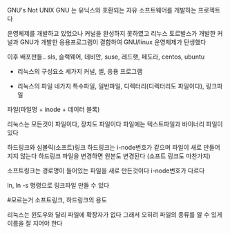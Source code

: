 GNU's Not UNIX
GNU 는 유닉스와 호환되는 자유 소프트웨어를 개발하는 프로젝트다

운영체제를 개발하고 있었으나 커널을 완성하지 못하였고
리누스 토르발스가 개발한 커널과 GNU가 개발한 응용프로그램이 결합하여
GNU/linux 운영체제가 탄생했다

이후 배포판들..
sls, 슬랙웨어, 데비안, suse, 레드햇, 페도라, centos, ubuntu

- 리눅스의 구성요소 세가지
커널, 셸, 응용 프로그램

- 리눅스의 파일 네가지
특수파일, 일반파일, 디렉터리(디렉터리도 파일이다), 링크파일

파일(파일명 + inode + 데이터 블록)

리눅스는 모든것이 파일이다, 장치도 파일이다
파일에는 텍스트파일과 바이너리 파일이 있다

하드링크와 심볼릭(소프트)링크
하드링크는 i-node번호가 같으며 파일이 새로 만들어지지 않는다
하드링크 파일을 변경하면 원본도 변경된다 (소프트 링크도 마찬가지)

소프트링크는 경로명이 들어있는 파일을 새로 만든것이다
i-node번호가 다르다

ln, ln -s 명령으로 링크파일 만들 수 있다

#모르는거 소프트링크, 하드링크의 용도

리눅스는 윈도우와 달리 파일에 확장자가 없다
그래서 오히려 파일의 종류를 알 수 있게 이름을 잘 지어야 한다








